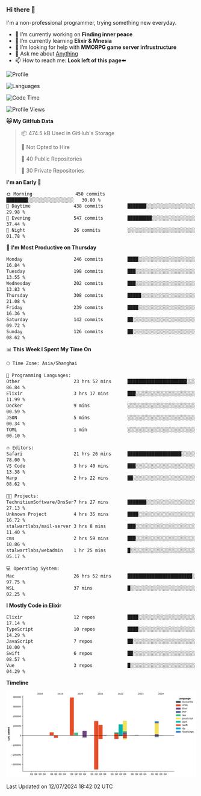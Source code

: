 ### Hi there 👋

I'm a non-professional programmer, trying something new everyday.

<!--
**dyzdyz010/dyzdyz010** is a ✨ _special_ ✨ repository because its `README.md` (this file) appears on your GitHub profile.
-->

- 🔭 I’m currently working on **Finding inner peace**
- 🌱 I’m currently learning **Elixir & Mnesia**
- 🤔 I’m looking for help with **MMORPG game server infrustructure**
- 💬 Ask me about [Anything](https://github.com/dyzdyz010/dyzdyz010/issues)
- 📫 How to reach me: **Look left of this page⬅️**

<!-- - 👯 I’m looking to collaborate on
- 😄 Pronouns: ...
- ⚡ Fun fact: ...
 -->
 
![Profile](https://github-readme-stats.vercel.app/api?username=dyzdyz010&count_private=true&show_icons=true&theme=dracula)

![Languages](https://github-readme-stats.vercel.app/api/top-langs/?username=dyzdyz010&layout=compact&theme=dracula)

<!--START_SECTION:waka-->
![Code Time](http://img.shields.io/badge/Code%20Time-1%2C681%20hrs%202%20mins-blue)

![Profile Views](http://img.shields.io/badge/Profile%20Views-3-blue)

**🐱 My GitHub Data** 

> 📦 474.5 kB Used in GitHub's Storage 
 > 
> 🚫 Not Opted to Hire
 > 
> 📜 40 Public Repositories 
 > 
> 🔑 30 Private Repositories 
 > 
**I'm an Early 🐤** 

```text
🌞 Morning                450 commits         ████████░░░░░░░░░░░░░░░░░   30.80 % 
🌆 Daytime                438 commits         ███████░░░░░░░░░░░░░░░░░░   29.98 % 
🌃 Evening                547 commits         █████████░░░░░░░░░░░░░░░░   37.44 % 
🌙 Night                  26 commits          ░░░░░░░░░░░░░░░░░░░░░░░░░   01.78 % 
```
📅 **I'm Most Productive on Thursday** 

```text
Monday                   246 commits         ████░░░░░░░░░░░░░░░░░░░░░   16.84 % 
Tuesday                  198 commits         ███░░░░░░░░░░░░░░░░░░░░░░   13.55 % 
Wednesday                202 commits         ███░░░░░░░░░░░░░░░░░░░░░░   13.83 % 
Thursday                 308 commits         █████░░░░░░░░░░░░░░░░░░░░   21.08 % 
Friday                   239 commits         ████░░░░░░░░░░░░░░░░░░░░░   16.36 % 
Saturday                 142 commits         ██░░░░░░░░░░░░░░░░░░░░░░░   09.72 % 
Sunday                   126 commits         ██░░░░░░░░░░░░░░░░░░░░░░░   08.62 % 
```


📊 **This Week I Spent My Time On** 

```text
🕑︎ Time Zone: Asia/Shanghai

💬 Programming Languages: 
Other                    23 hrs 52 mins      ██████████████████████░░░   86.84 % 
Elixir                   3 hrs 17 mins       ███░░░░░░░░░░░░░░░░░░░░░░   11.99 % 
Docker                   9 mins              ░░░░░░░░░░░░░░░░░░░░░░░░░   00.59 % 
JSON                     5 mins              ░░░░░░░░░░░░░░░░░░░░░░░░░   00.34 % 
TOML                     1 min               ░░░░░░░░░░░░░░░░░░░░░░░░░   00.10 % 

🔥 Editors: 
Safari                   21 hrs 26 mins      ████████████████████░░░░░   78.00 % 
VS Code                  3 hrs 40 mins       ███░░░░░░░░░░░░░░░░░░░░░░   13.38 % 
Warp                     2 hrs 22 mins       ██░░░░░░░░░░░░░░░░░░░░░░░   08.62 % 

🐱‍💻 Projects: 
TechnitiumSoftware/DnsSer7 hrs 27 mins       ███████░░░░░░░░░░░░░░░░░░   27.13 % 
Unknown Project          4 hrs 35 mins       ████░░░░░░░░░░░░░░░░░░░░░   16.72 % 
stalwartlabs/mail-server 3 hrs 8 mins        ███░░░░░░░░░░░░░░░░░░░░░░   11.40 % 
cms                      2 hrs 59 mins       ███░░░░░░░░░░░░░░░░░░░░░░   10.86 % 
stalwartlabs/webadmin    1 hr 25 mins        █░░░░░░░░░░░░░░░░░░░░░░░░   05.17 % 

💻 Operating System: 
Mac                      26 hrs 52 mins      ████████████████████████░   97.75 % 
WSL                      37 mins             █░░░░░░░░░░░░░░░░░░░░░░░░   02.25 % 
```

**I Mostly Code in Elixir** 

```text
Elixir                   12 repos            ████░░░░░░░░░░░░░░░░░░░░░   17.14 % 
TypeScript               10 repos            ████░░░░░░░░░░░░░░░░░░░░░   14.29 % 
JavaScript               7 repos             ██░░░░░░░░░░░░░░░░░░░░░░░   10.00 % 
Swift                    6 repos             ██░░░░░░░░░░░░░░░░░░░░░░░   08.57 % 
Vue                      3 repos             █░░░░░░░░░░░░░░░░░░░░░░░░   04.29 % 
```



**Timeline**

![Lines of Code chart](https://raw.githubusercontent.com/dyzdyz010/dyzdyz010/master/assets/bar_graph.png)


 Last Updated on 12/07/2024 18:42:02 UTC
<!--END_SECTION:waka-->

